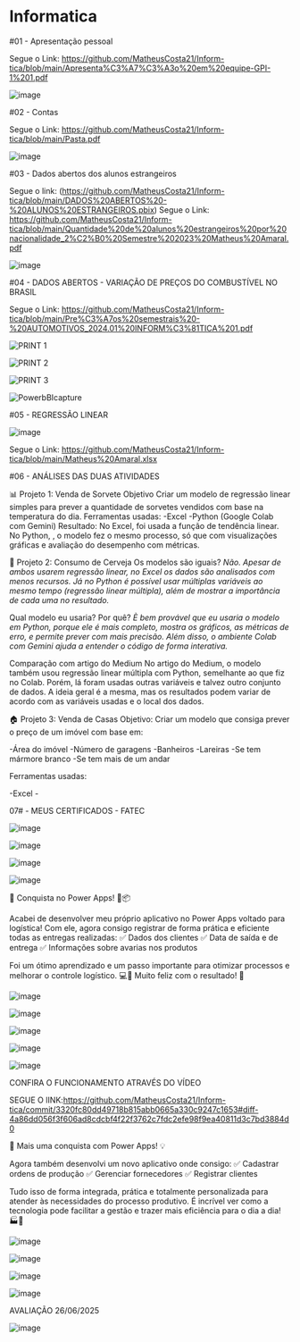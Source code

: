 # Informatica

#01 - Apresentação pessoal


Segue o Link: https://github.com/MatheusCosta21/Inform-tica/blob/main/Apresenta%C3%A7%C3%A3o%20em%20equipe-GPI-1%201.pdf


![image](https://github.com/user-attachments/assets/7350036f-6d13-469a-9477-7920291a3f2d)



#02 - Contas 


Segue o Link: https://github.com/MatheusCosta21/Inform-tica/blob/main/Pasta.pdf


![image](https://github.com/user-attachments/assets/b0f1e35e-784a-4267-ab89-ee6fc9cc2ba7)



#03 - Dados abertos dos alunos estrangeiros

Segue o link: (https://github.com/MatheusCosta21/Inform-tica/blob/main/DADOS%20ABERTOS%20-%20ALUNOS%20ESTRANGEIROS.pbix)
Segue o Link: https://github.com/MatheusCosta21/Inform-tica/blob/main/Quantidade%20de%20alunos%20estrangeiros%20por%20nacionalidade_2%C2%B0%20Semestre%202023%20Matheus%20Amaral.pdf


![image](https://github.com/user-attachments/assets/8530be7e-aefa-4a85-8fc5-ae4bd2adeb52)





#04 - DADOS ABERTOS - VARIAÇÃO DE PREÇOS DO COMBUSTÍVEL NO BRASIL


Segue o Link: https://github.com/MatheusCosta21/Inform-tica/blob/main/Pre%C3%A7os%20semestrais%20-%20AUTOMOTIVOS_2024.01%20INFORM%C3%81TICA%201.pdf

![PRINT 1](https://github.com/user-attachments/assets/7d13afe9-c4b2-4ff4-8f2d-3d7283d02f2a)


![PRINT 2](https://github.com/user-attachments/assets/51ae77bc-9b39-43e7-bb9e-bf6076063afd)


![PRINT 3](https://github.com/user-attachments/assets/951925a7-ee51-4b5f-8e84-11539017eef5)


![PowerbBIcapture](https://github.com/user-attachments/assets/cf9ba6dc-8690-466a-86de-9fbacc8be052)




#05 - REGRESSÃO LINEAR

![image](https://github.com/user-attachments/assets/79b5dc77-7820-4174-aca8-0c64ba139bba)

Segue o Link: https://github.com/MatheusCosta21/Inform-tica/blob/main/Matheus%20Amaral.xlsx


#06 - ANÁLISES DAS DUAS ATIVIDADES

📊 Projeto 1: Venda de Sorvete Objetivo Criar um modelo de regressão linear simples para prever a quantidade de sorvetes vendidos com base na temperatura do dia. Ferramentas usadas: -Excel -Python (Google Colab com Gemini) Resultado: No Excel, foi usada a função de tendência linear. No Python, , o modelo fez o mesmo processo, só que com visualizações gráficas e avaliação do desempenho com métricas.

🍺 Projeto 2: Consumo de Cerveja Os modelos são iguais?
*Não. Apesar de ambos usarem regressão linear, no Excel os dados são analisados com menos recursos. Já no Python é possível usar múltiplas variáveis ao mesmo tempo (regressão linear múltipla), além de mostrar a importância de cada uma no resultado.*

Qual modelo eu usaria? Por quê?
*È bem provável que eu usaria o modelo em Python, porque ele é mais completo, mostra os gráficos, as métricas de erro, e permite prever com mais precisão. Além disso, o ambiente Colab com Gemini ajuda a entender o código de forma interativa.*

Comparação com artigo do Medium No artigo do Medium, o modelo também usou regressão linear múltipla com Python, semelhante ao que fiz no Colab. Porém, lá foram usadas outras variáveis e talvez outro conjunto de dados. A ideia geral é a mesma, mas os resultados podem variar de acordo com as variáveis usadas e o local dos dados.

🏠 Projeto 3: Venda de Casas Objetivo: Criar um modelo que consiga prever o preço de um imóvel com base em:

-Área do imóvel -Número de garagens -Banheiros -Lareiras -Se tem mármore branco -Se tem mais de um andar

Ferramentas usadas:

-Excel -

07# - MEUS CERTIFICADOS - FATEC

![image](https://github.com/user-attachments/assets/04319f90-27d7-4356-a4ab-c8b1cf81d63a)


![image](https://github.com/user-attachments/assets/1df56c31-1645-4419-85ff-9bfafe07f9a0)


![image](https://github.com/user-attachments/assets/e7af643f-1925-43bd-9e0f-da61df6aaffa)



![image](https://github.com/user-attachments/assets/5ee42e4f-6122-4b8a-8279-1620e3140b3d)


🎉 Conquista no Power Apps! 🚚📦


Acabei de desenvolver meu próprio aplicativo no Power Apps voltado para logística! Com ele, agora consigo registrar de forma prática e eficiente todas as entregas realizadas:
✅ Dados dos clientes
✅ Data de saída e de entrega
✅ Informações sobre avarias nos produtos

Foi um ótimo aprendizado e um passo importante para otimizar processos e melhorar o controle logístico. 💻📲
Muito feliz com o resultado! 🚀

![image](https://github.com/user-attachments/assets/6ec6d2e2-a46f-4068-a5a5-8602ce966664)

![image](https://github.com/user-attachments/assets/c3f664c3-70a8-444f-9db3-151df7852175)

![image](https://github.com/user-attachments/assets/be3b0516-fa3f-4d99-bf14-441ade2d2072)

![image](https://github.com/user-attachments/assets/7d56e711-397b-41d7-8543-01a8648d83b5)

![image](https://github.com/user-attachments/assets/caf414e7-a0e7-4214-b3a1-0c1e27b27eb4)


CONFIRA O FUNCIONAMENTO ATRAVÉS DO VÍDEO 

SEGUE O lINK:https://github.com/MatheusCosta21/Inform-tica/commit/3320fc80dd49718b815abb0665a330c9247c1653#diff-4a86dd056f3f606ad8cdcbf4f22f3762c7fdc2efe98f9ea40811d3c7bd3884d0



🚀 Mais uma conquista com Power Apps! 💡

Agora também desenvolvi um novo aplicativo onde consigo:
✅ Cadastrar ordens de produção
✅ Gerenciar fornecedores
✅ Registrar clientes

Tudo isso de forma integrada, prática e totalmente personalizada para atender às necessidades do processo produtivo. É incrível ver como a tecnologia pode facilitar a gestão e trazer mais eficiência para o dia a dia! 🏭📲

![image](https://github.com/user-attachments/assets/ade60e60-88e8-40aa-af72-3d2745eaae96)

![image](https://github.com/user-attachments/assets/a3b9cbbb-cc8f-4555-b055-f98c08b38e5d)

![image](https://github.com/user-attachments/assets/c7cd9ed8-5252-4586-9afa-2e0e551c338e)


![image](https://github.com/user-attachments/assets/440481ab-3ac6-4ca2-be7d-d081ac6f02c3)


AVALIAÇÃO 26/06/2025

![image](https://github.com/user-attachments/assets/e570b107-7c47-4021-a9fb-5043fdc5f294)



